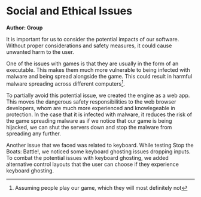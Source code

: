 # Social and Ethical Issues
**Author: Group**

It is important for us to consider the potential impacts of our software.  Without proper considerations and safety measures, it could cause unwanted harm to the user.

One of the issues with games is that they are usually in the form of an executable.  This makes them much more vulnerable to being infected with malware and being spread alongside the game.  This could result in harmful malware spreading across different computers[^1].  

To partially avoid this potential issue, we created the engine as a web app.  This moves the dangerous safety responsibilities to the web browser developers, whom are much more experienced and knowlegeable in protection.  In the case that it is infected with malware, it reduces the risk of the game spreading malware as if we notice that our game is being hijacked, we can shut the servers down and stop the malware from spreading any further.

Another issue that we faced was related to keyboard.  While testing Stop the Boats: Battle!, we noticed some keyboard ghosting issues dropping inputs.  To combat the potential issues with keyboard ghosting, we added alternative control layouts that the user can choose if they experience keyboard ghosting.

[^1]: Assuming people play our game, which they will most definitely not